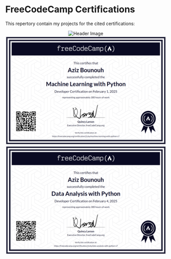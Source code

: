 # FreeCodeCamp Certifications

This repertory contain my projects for the cited certifications:

<div align="center">
  <img src=".Certificates/certificate1.png" alt="Header Image" width="900"/>
</div>


<div align="center">
  <img src="./Certificates/certificate2.png" alt="Header Image" width="900"/>
</div>


<div align="center">
  <img src="./Certificates/certificate3.png" alt="Header Image" width="900"/>
</div>

